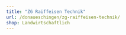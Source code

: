 ```yaml
---
title: "ZG Raiffeisen Technik"
url: /donaueschingen/zg-raiffeisen-technik/
shop: Landwirtschaftlich
---
```

